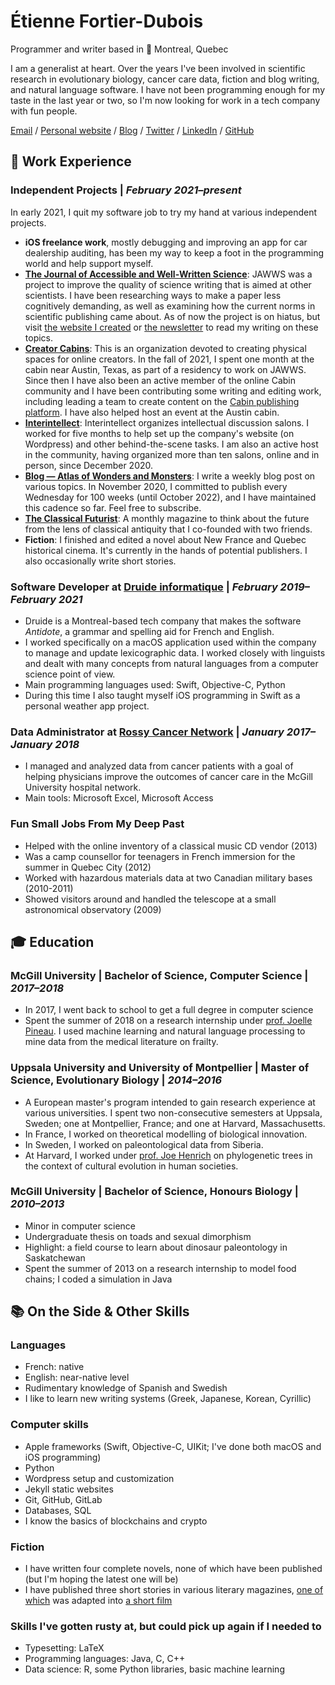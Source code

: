 # Étienne Fortier-Dubois

Programmer and writer based in 📍 Montreal, Quebec

I am a generalist at heart. Over the years I've been involved in scientific research in evolutionary biology, cancer care data, fiction and blog writing, and natural language software. I have not been programming enough for my taste in the last year or two, so I'm now looking for work in a tech company with fun people. 

[Email](mailto:etiennefd@gmail.com) / [Personal website](https://www.etiennefd.com) / [Blog](https://etiennefd.substack.com) / [Twitter](https://twitter.com/etiennefd) / [LinkedIn](https://www.linkedin.com/in/%C3%A9tienne-fortier-dubois-93251111b/)	/ [GitHub](https://github.com/etiennefd/)

## 💼 Work Experience

### **Independent Projects** | _February 2021–present_

In early 2021, I quit my software job to try my hand at various independent projects.

* **iOS freelance work**, mostly debugging and improving an app for car dealership auditing, has been my way to keep a foot in the programming world and help support myself.
* **[The Journal of Accessible and Well-Written Science](https://jawws.com)**: JAWWS was a project to improve the quality of science writing that is aimed at other scientists. I have been researching ways to make a paper less cognitively demanding, as well as examining how the current norms in scientific publishing came about. As of now the project is on hiatus, but visit [the website I created](https://jawws.com) or [the newsletter](https://jawws.substack.com/) to read my writing on these topics.
* **[Creator Cabins](https://www.creatorcabins.com/)**: This is an organization devoted to creating physical spaces for online creators. In the fall of 2021, I spent one month at the cabin near Austin, Texas, as part of a residency to work on JAWWS. Since then I have also been an active member of the online Cabin community and I have been contributing some writing and editing work, including leading a team to create content on the [Cabin publishing platform](https://creators.mirror.xyz/). I have also helped host an event at the Austin cabin.
* **[Interintellect](https://interintellect.com/)**: Interintellect organizes intellectual discussion salons. I worked for five months to help set up the company's website (on Wordpress) and other behind-the-scene tasks. I am also an active host in the community, having organized more than ten salons, online and in person, since December 2020.
* **[Blog — Atlas of Wonders and Monsters](https://etiennefd.substack.com/)**: I write a weekly blog post on various topics. In November 2020, I committed to publish every Wednesday for 100 weeks (until October 2022), and I have maintained this cadence so far. Feel free to subscribe.
* **[The Classical Futurist](https://classicalfuturist.com/)**: A monthly magazine to think about the future from the lens of classical antiquity that I co-founded with two friends.
* **Fiction**: I finished and edited a novel about New France and Quebec historical cinema. It's currently in the hands of potential publishers. I also occasionally write short stories.

### **Software Developer** at [Druide informatique](https://druide.com) | _February 2019–February 2021_

* Druide is a Montreal-based tech company that makes the software *Antidote*, a grammar and spelling aid for French and English. 
* I worked specifically on a macOS application used within the company to manage and update lexicographic data. I worked closely with linguists and dealt with many concepts from natural languages from a computer science point of view.
* Main programming languages used: Swift, Objective-C, Python
* During this time I also taught myself iOS programming in Swift as a personal weather app project.

###  **Data Administrator** at [Rossy Cancer Network](https://www.linkedin.com/company/rossycancer/?originalSubdomain=ca) | _January 2017–January 2018_

* I managed and analyzed data from cancer patients with a goal of helping physicians improve the outcomes of cancer care in the McGill University hospital network. 
* Main tools: Microsoft Excel, Microsoft Access

### **Fun Small Jobs From My Deep Past**

* Helped with the online inventory of a classical music CD vendor (2013)
* Was a camp counsellor for teenagers in French immersion for the summer in Quebec City (2012)
* Worked with hazardous materials data at two Canadian military bases (2010-2011)
* Showed visitors around and handled the telescope at a small astronomical observatory (2009)

## 🎓 Education

### **McGill University** | Bachelor of Science, Computer Science | *2017–2018*
* In 2017, I went back to school to get a full degree in computer science
* Spent the summer of 2018 on a research internship under [prof. Joelle Pineau](https://mila.quebec/en/person/joelle-pineau/). I used machine learning and natural language processing to mine data from the medical literature on frailty.

### **Uppsala University and University of Montpellier** | Master of Science, Evolutionary Biology | *2014–2016*
* A European master's program intended to gain research experience at various universities. I spent two non-consecutive semesters at Uppsala, Sweden; one at Montpellier, France; and one at Harvard, Massachusetts. 
* In France, I worked on theoretical modelling of biological innovation.
* In Sweden, I worked on paleontological data from Siberia.
* At Harvard, I worked under [prof. Joe Henrich](https://henrich.fas.harvard.edu/) on phylogenetic trees in the context of cultural evolution in human societies. 

### **McGill University** | Bachelor of Science, Honours Biology | _2010–2013_
* Minor in computer science
* Undergraduate thesis on toads and sexual dimorphism
* Highlight: a field course to learn about dinosaur paleontology in Saskatchewan
* Spent the summer of 2013 on a research internship to model food chains; I coded a simulation in Java

## 📚 On the Side & Other Skills

### Languages 
* French: native
* English: near-native level
* Rudimentary knowledge of Spanish and Swedish
* I like to learn new writing systems (Greek, Japanese, Korean, Cyrillic)

### Computer skills
- Apple frameworks (Swift, Objective-C, UIKit; I've done both macOS and iOS programming)
- Python
- Wordpress setup and customization
- Jekyll static websites
- Git, GitHub, GitLab
- Databases, SQL
- I know the basics of blockchains and crypto

### Fiction
* I have written four complete novels, none of which have been published (but I'm hoping the latest one will be)
* I have published three short stories in various literary magazines, [one of which](https://www.erudit.org/fr/revues/moebius/2016-n151-moebius03037/85430ac/) was adapted into [a short film](https://www.kinomontreal.com/films/everything-must-go-mon-amour/)

### Skills I've gotten rusty at, but could pick up again if I needed to
* Typesetting: LaTeX
* Programming languages: Java, C, C++
* Data science: R, some Python libraries, basic machine learning

<!---
---

As of early 2022 I look like this: ![](selfportrait.jpg)

--->
